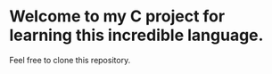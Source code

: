 # Welcome to my C project for learning this incredible language.
Feel free to clone this repository.
